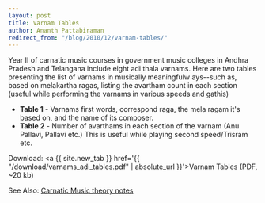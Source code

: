 ```yaml
---
layout: post 
title: Varnam Tables 
author: Ananth Pattabiraman
redirect_from: "/blog/2010/12/varnam-tables/"
---
```


Year II of carnatic music courses in government music colleges in Andhra Pradesh and Telangana include eight adi thala varnams. Here are two tables presenting the list of varnams in musically meaningfulw ays--such as, based on melakartha ragas, listing the avartham count in each section (useful while performing the varnams in various speeds and gathis)

- **Table 1** - Varnams first words, correspond raga, the mela ragam it's based on, and the name of its composer.
- **Table 2** - Number of avarthams in each section of the varnam (Anu Pallavi, Pallavi etc.) This is useful while playing second speed/Trisram etc.

Download: <a {{ site.new_tab }} href='{{ "/download/varnams_adi_tables.pdf" | absolute_url }}'>Varnam Tables</a> (PDF, ~20 kb)

See Also: <a href='{{ "/theory" | absolute_url }}'>Carnatic Music theory notes</a>
